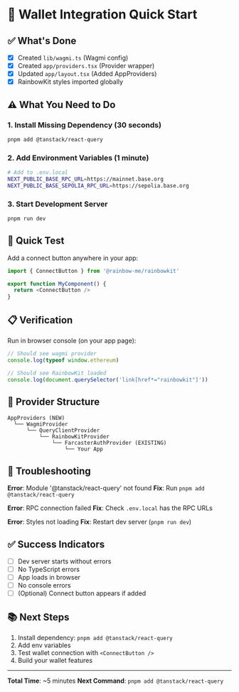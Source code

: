 # 🚀 Wallet Integration Quick Start

## ✅ What's Done

- [x] Created `lib/wagmi.ts` (Wagmi config)
- [x] Created `app/providers.tsx` (Provider wrapper)
- [x] Updated `app/layout.tsx` (Added AppProviders)
- [x] RainbowKit styles imported globally

## ⚠️ What You Need to Do

### 1. Install Missing Dependency (30 seconds)
```bash
pnpm add @tanstack/react-query
```

### 2. Add Environment Variables (1 minute)
```bash
# Add to .env.local
NEXT_PUBLIC_BASE_RPC_URL=https://mainnet.base.org
NEXT_PUBLIC_BASE_SEPOLIA_RPC_URL=https://sepolia.base.org
```

### 3. Start Development Server
```bash
pnpm run dev
```

## 🧪 Quick Test

Add a connect button anywhere in your app:

```typescript
import { ConnectButton } from '@rainbow-me/rainbowkit'

export function MyComponent() {
  return <ConnectButton />
}
```

## 📋 Verification

Run in browser console (on your app page):
```javascript
// Should see wagmi provider
console.log(typeof window.ethereum)

// Should see RainbowKit loaded
console.log(document.querySelector('link[href*="rainbowkit"]'))
```

## 🎯 Provider Structure

```
AppProviders (NEW)
  └── WagmiProvider
      └── QueryClientProvider
          └── RainbowKitProvider
              └── FarcasterAuthProvider (EXISTING)
                  └── Your App
```

## 🔧 Troubleshooting

**Error**: Module '@tanstack/react-query' not found
**Fix**: Run `pnpm add @tanstack/react-query`

**Error**: RPC connection failed
**Fix**: Check `.env.local` has the RPC URLs

**Error**: Styles not loading
**Fix**: Restart dev server (`pnpm run dev`)

## ✅ Success Indicators

- [ ] Dev server starts without errors
- [ ] No TypeScript errors
- [ ] App loads in browser
- [ ] No console errors
- [ ] (Optional) Connect button appears if added

## 📚 Next Steps

1. Install dependency: `pnpm add @tanstack/react-query`
2. Add env variables
3. Test wallet connection with `<ConnectButton />`
4. Build your wallet features

---

**Total Time**: ~5 minutes
**Next Command**: `pnpm add @tanstack/react-query`
